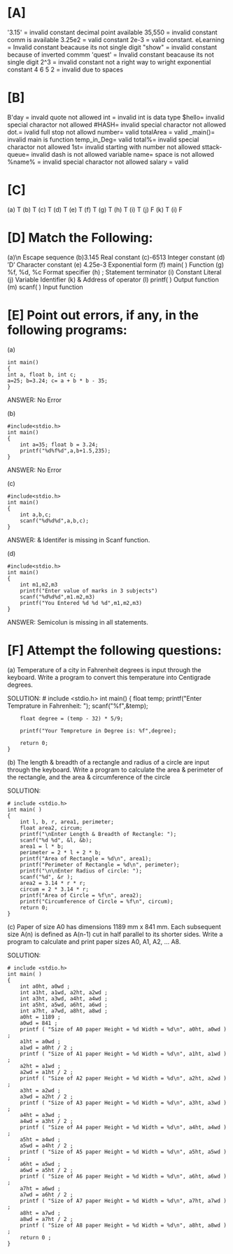 # [A] 

'3.15' = invalid constant decimal point available
35,550 = invalid constant comm is available 
3.25e2 = valid constant 
2e-3 = valid constant.
eLearning = Invalid constant beacause its not single digit
"show" = invalid constant because of inverted commm
'quest' = Invalid constant beacause its not single digit 
2^3 = invalid constant not a right way to wright exponential constant
4 6 5 2 = invalid due to spaces


# [B] 

B'day = invald quote not allowed
int = invalid int is data type
$hello= invalid special charactor not allowed
#HASH= invalid special charactor not allowed
dot.= ivalid full stop not allowd 
number= valid
totalArea = valid
_main()= invalid main is function
temp_in_Deg= valid
total%= invalid special charactor not allowed
1st= invalid starting with number not allowed
sttack-queue= invalid dash is not allowed
variable name= space is not allowed
%name% = invalid special charactor not allowed
salary = valid


# [C]

(a) T
(b) T
(c) T
(d) T
(e) T
(f) T
(g) T
(h) T
(i) T
(j) F
(k) T
(i) F


# [D] Match the Following:

(a)\n 	            Escape sequence
(b)3.145	        Real constant
(c)-6513	        Integer constant
(d) ’D’	            Character constant
(e) 4.25e-3	        Exponential form
(f) main( )	        Function
(g) %f, %d, %c	    Format specifier
(h) ;	            Statement terminator
(i) Constant	    Literal
(j) Variable	    Identifier
(k) &	            Address of operator
(l) printf( )	    Output function
(m) scanf( )	    Input function


# [E] Point out errors, if any, in the following programs:

(a)

    int main()
    {
    int a, float b, int c;
    a=25; b=3.24; c= a + b * b - 35;
    }

ANSWER: No Error


(b)

    #include<stdio.h>
    int main()
    {
        int a=35; float b = 3.24;
        printf("%d%f%d",a,b+1.5,235);
    }

 ANSWER: No Error


(c)

    #include<stdio.h>
    int main()
    {
        int a,b,c;
        scanf("%d%d%d",a,b,c);
    }
    
ANSWER: & Identifer is missing in Scanf function.


(d)

    #include<stdio.h>
    int main()
    {
        int m1,m2,m3
        printf("Enter value of marks in 3 subjects")
        scanf("%d%d%d",m1.m2,m3)
        printf("You Entered %d %d %d",m1,m2,m3)
    }

ANSWER: Semicolun is missing in all statements.



# [F] Attempt the following questions:  

(a) Temperature of a city in Fahrenheit degrees is input through
the keyboard. Write a program to convert this temperature
into Centigrade degrees.

SOLUTION: 
    # include <stdio.h>
    int main()
    {
        float temp;
        printf("Enter Temprature in Fahrenheit: ");
        scanf("%f",&temp);

        float degree = (temp - 32) * 5/9;

        printf("Your Tempreture in Degree is: %f",degree);

        return 0;
    }



(b) The length & breadth of a rectangle and radius of a circle are
input through the keyboard. Write a program to calculate the
area & perimeter of the rectangle, and the area &
circumference of the circle

SOLUTION: 


    # include <stdio.h>
    int main( )
    {
        int l, b, r, area1, perimeter;
        float area2, circum;
        printf("\nEnter Length & Breadth of Rectangle: ");
        scanf("%d %d", &l, &b);
        area1 = l * b;
        perimeter = 2 * l + 2 * b;
        printf("Area of Rectangle = %d\n", area1);
        printf("Perimeter of Rectangle = %d\n", perimeter);
        printf("\n\nEnter Radius of circle: ");
        scanf("%d", &r );
        area2 = 3.14 * r * r; 
        circum = 2 * 3.14 * r; 
        printf("Area of Circle = %f\n", area2);
        printf("Circumference of Circle = %f\n", circum);
        return 0;
    }


(c) Paper of size A0 has dimensions 1189 mm x 841 mm. Each
subsequent size A(n) is defined as A(n-1) cut in half parallel
to its shorter sides. Write a program to calculate and print
paper sizes A0, A1, A2, … A8.

SOLUTION:

    # include <stdio.h>
    int main( )
    {
        int a0ht, a0wd ;
        int a1ht, a1wd, a2ht, a2wd ;
        int a3ht, a3wd, a4ht, a4wd ;
        int a5ht, a5wd, a6ht, a6wd ;
        int a7ht, a7wd, a8ht, a8wd ;
        a0ht = 1189 ;
        a0wd = 841 ;
        printf ( "Size of A0 paper Height = %d Width = %d\n", a0ht, a0wd ) ;
        a1ht = a0wd ;
        a1wd = a0ht / 2 ;
        printf ( "Size of A1 paper Height = %d Width = %d\n", a1ht, a1wd ) ;
        a2ht = a1wd ;
        a2wd = a1ht / 2 ;
        printf ( "Size of A2 paper Height = %d Width = %d\n", a2ht, a2wd ) ;
        a3ht = a2wd ;
        a3wd = a2ht / 2 ;
        printf ( "Size of A3 paper Height = %d Width = %d\n", a3ht, a3wd ) ;
        a4ht = a3wd ;
        a4wd = a3ht / 2 ;
        printf ( "Size of A4 paper Height = %d Width = %d\n", a4ht, a4wd ) ;
        a5ht = a4wd ;
        a5wd = a4ht / 2 ;
        printf ( "Size of A5 paper Height = %d Width = %d\n", a5ht, a5wd ) ;
        a6ht = a5wd ;
        a6wd = a5ht / 2 ;
        printf ( "Size of A6 paper Height = %d Width = %d\n", a6ht, a6wd ) ;
        a7ht = a6wd ;
        a7wd = a6ht / 2 ;
        printf ( "Size of A7 paper Height = %d Width = %d\n", a7ht, a7wd ) ;
        a8ht = a7wd ;
        a8wd = a7ht / 2 ;
        printf ( "Size of A8 paper Height = %d Width = %d\n", a8ht, a8wd ) ;
        return 0 ;
    }